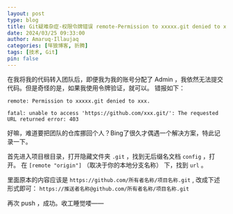 ```yaml
---
layout: post
type: blog
title: Git疑难杂症-权限令牌错误 remote-Permission to xxxxx.git denied to xxx fatal - The requested URL returned error - 403
date: 2024/03/25 09:33:00
author: Amaruq·Illaujaq
categories: [咩狼博客, 折腾]
tags: [技术, Git]
pin: false
---
```


在我将我的代码转入团队后，即便我为我的账号分配了 Admin ，我依然无法提交代码。但是奇怪的是，如果我使用令牌验证，就可以。
错报如下：
```shell
remote: Permission to xxxxx.git denied to xxx.

fatal: unable to access 'https://github.com/xxx.git/': The requested URL returned error: 403
```

好嘛，难道要把团队的仓库挪回个人？Bing了很久才偶遇一个解决方案，特此记录一下。

首先进入项目根目录，打开隐藏文件夹 `.git` ，找到无后缀名文档 `config` ，打开。
在 `[remote "origin"]` （取决于你的本地分支名称） 下，找到 `url` 。

里面原本的内容应该是 `https://github.com/所有者名称/项目名称.git` , 改成下述形式即可： `https://推送者名称@github.com/所有者名称/项目名称.git`

再次 push ，成功。收工睡觉喽——
